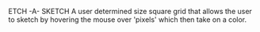 ETCH -A- SKETCH
A user determined size square grid that allows the user to sketch by hovering the mouse over 'pixels' which then take on a color.
